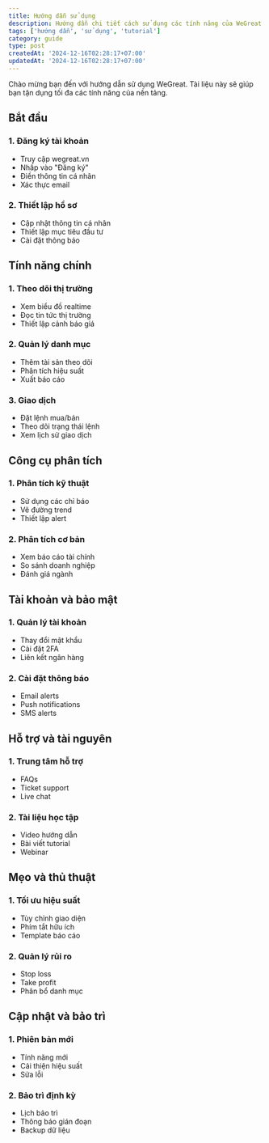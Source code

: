 ```yaml
---
title: Hướng dẫn sử dụng
description: Hướng dẫn chi tiết cách sử dụng các tính năng của WeGreat để tối ưu trải nghiệm đầu tư của bạn
tags: ['hướng dẫn', 'sử dụng', 'tutorial']
category: guide
type: post
createdAt: '2024-12-16T02:28:17+07:00'
updatedAt: '2024-12-16T02:28:17+07:00'
---
```


Chào mừng bạn đến với hướng dẫn sử dụng WeGreat. Tài liệu này sẽ giúp bạn tận dụng tối đa các tính năng của nền tảng.

## Bắt đầu

### 1. Đăng ký tài khoản
- Truy cập wegreat.vn
- Nhấp vào "Đăng ký"
- Điền thông tin cá nhân
- Xác thực email

### 2. Thiết lập hồ sơ
- Cập nhật thông tin cá nhân
- Thiết lập mục tiêu đầu tư
- Cài đặt thông báo

## Tính năng chính

### 1. Theo dõi thị trường
- Xem biểu đồ realtime
- Đọc tin tức thị trường
- Thiết lập cảnh báo giá

### 2. Quản lý danh mục
- Thêm tài sản theo dõi
- Phân tích hiệu suất
- Xuất báo cáo

### 3. Giao dịch
- Đặt lệnh mua/bán
- Theo dõi trạng thái lệnh
- Xem lịch sử giao dịch

## Công cụ phân tích

### 1. Phân tích kỹ thuật
- Sử dụng các chỉ báo
- Vẽ đường trend
- Thiết lập alert

### 2. Phân tích cơ bản
- Xem báo cáo tài chính
- So sánh doanh nghiệp
- Đánh giá ngành

## Tài khoản và bảo mật

### 1. Quản lý tài khoản
- Thay đổi mật khẩu
- Cài đặt 2FA
- Liên kết ngân hàng

### 2. Cài đặt thông báo
- Email alerts
- Push notifications
- SMS alerts

## Hỗ trợ và tài nguyên

### 1. Trung tâm hỗ trợ
- FAQs
- Ticket support
- Live chat

### 2. Tài liệu học tập
- Video hướng dẫn
- Bài viết tutorial
- Webinar

## Mẹo và thủ thuật

### 1. Tối ưu hiệu suất
- Tùy chỉnh giao diện
- Phím tắt hữu ích
- Template báo cáo

### 2. Quản lý rủi ro
- Stop loss
- Take profit
- Phân bổ danh mục

## Cập nhật và bảo trì

### 1. Phiên bản mới
- Tính năng mới
- Cải thiện hiệu suất
- Sửa lỗi

### 2. Bảo trì định kỳ
- Lịch bảo trì
- Thông báo gián đoạn
- Backup dữ liệu
